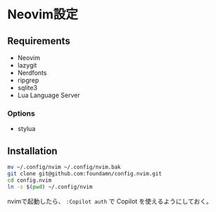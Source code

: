 # Neovim設定

## Requirements
- Neovim
- lazygit
- Nerdfonts
- ripgrep
- sqlite3
- Lua Language Server

### Options
- stylua

## Installation
```sh
mv ~/.config/nvim ~/.config/nvim.bak
git clone git@github.com:foundamn/config.nvim.git
cd config.nvim
ln -s $(pwd) ~/.config/nvim
```

nvimで起動したら、 `:Copilot auth` で Copilot を使えるようにしておく。
